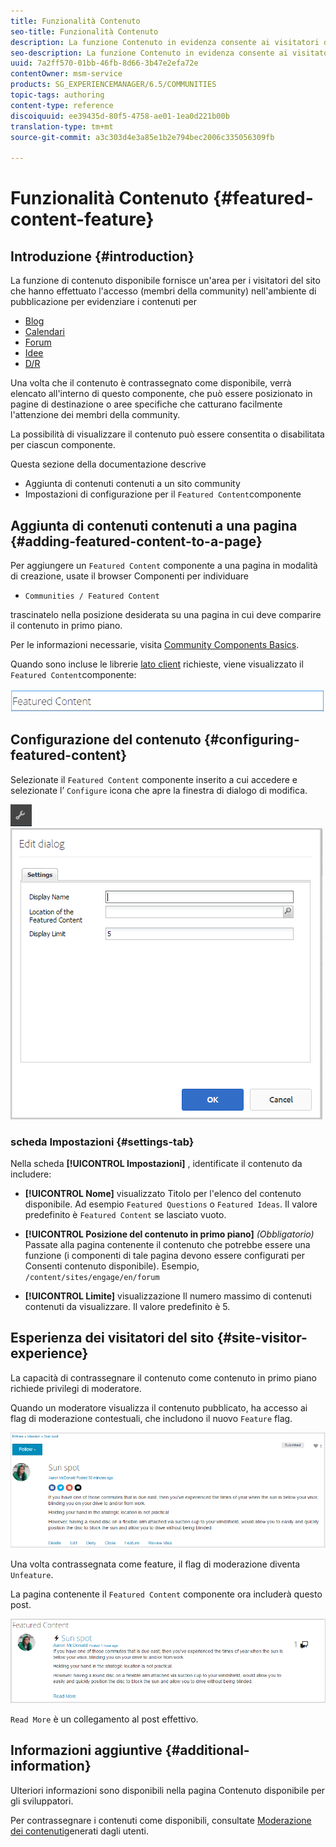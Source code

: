 ```yaml
---
title: Funzionalità Contenuto
seo-title: Funzionalità Contenuto
description: La funzione Contenuto in evidenza consente ai visitatori del sito che hanno effettuato l’accesso di evidenziare i contenuti
seo-description: La funzione Contenuto in evidenza consente ai visitatori del sito che hanno effettuato l’accesso di evidenziare i contenuti
uuid: 7a2ff570-01bb-46fb-8d66-3b47e2efa72e
contentOwner: msm-service
products: SG_EXPERIENCEMANAGER/6.5/COMMUNITIES
topic-tags: authoring
content-type: reference
discoiquuid: ee39435d-80f5-4758-ae01-1ea0d221b00b
translation-type: tm+mt
source-git-commit: a3c303d4e3a85e1b2e794bec2006c335056309fb

---
```



# Funzionalità Contenuto {#featured-content-feature}

## Introduzione {#introduction}

La funzione di contenuto disponibile fornisce un&#39;area per i visitatori del sito che hanno effettuato l&#39;accesso (membri della community) nell&#39;ambiente di pubblicazione per evidenziare i contenuti per

* [Blog](blog-feature.md)
* [Calendari](calendar.md)
* [Forum](forum.md)
* [Idee](ideation-feature.md)
* [D/R](working-with-qna.md)

Una volta che il contenuto è contrassegnato come disponibile, verrà elencato all&#39;interno di questo componente, che può essere posizionato in pagine di destinazione o aree specifiche che catturano facilmente l&#39;attenzione dei membri della community.

La possibilità di visualizzare il contenuto può essere consentita o disabilitata per ciascun componente.

Questa sezione della documentazione descrive

* Aggiunta di contenuti contenuti a un sito community
* Impostazioni di configurazione per il `Featured Content`componente

## Aggiunta di contenuti contenuti a una pagina {#adding-featured-content-to-a-page}

Per aggiungere un `Featured Content` componente a una pagina in modalità di creazione, usate il browser Componenti per individuare

* `Communities / Featured Content`

trascinatelo nella posizione desiderata su una pagina in cui deve comparire il contenuto in primo piano.

Per le informazioni necessarie, visita [Community Components Basics](basics.md).

Quando sono incluse le librerie [lato client](essentials-featured.md#essentials-for-client-side) richieste, viene visualizzato il `Featured Content`componente:

![chlimage_1-13](assets/chlimage_1-13.png)

## Configurazione del contenuto {#configuring-featured-content}

Selezionate il `Featured Content` componente inserito a cui accedere e selezionate l’ `Configure` icona che apre la finestra di dialogo di modifica.

![chlimage_1-14](assets/chlimage_1-14.png) ![chlimage_1-15](assets/chlimage_1-15.png)

### scheda Impostazioni {#settings-tab}

Nella scheda **[!UICONTROL Impostazioni]** , identificate il contenuto da includere:

* **[!UICONTROL Nome]** visualizzato Titolo per l&#39;elenco del contenuto disponibile. Ad esempio `Featured Questions` o `Featured Ideas`. Il valore predefinito è `Featured Content` se lasciato vuoto.

* **[!UICONTROL Posizione del contenuto in primo piano]**
   *(Obbligatorio)* Passate alla pagina contenente il contenuto che potrebbe essere una funzione (i componenti di tale pagina devono essere configurati per Consenti contenuto disponibile). Esempio, `/content/sites/engage/en/forum`

* **[!UICONTROL Limite]** visualizzazione Il numero massimo di contenuti contenuti da visualizzare. Il valore predefinito è 5.

## Esperienza dei visitatori del sito {#site-visitor-experience}

La capacità di contrassegnare il contenuto come contenuto in primo piano richiede privilegi di moderatore.

Quando un moderatore visualizza il contenuto pubblicato, ha accesso ai flag di moderazione contestuali, che includono il nuovo `Feature` flag.

![chlimage_1-16](assets/chlimage_1-16.png)

Una volta contrassegnata come feature, il flag di moderazione diventa `Unfeature`.

La pagina contenente il `Featured Content` componente ora includerà questo post.

![chlimage_1-17](assets/chlimage_1-17.png)

`Read More` è un collegamento al post effettivo.

## Informazioni aggiuntive {#additional-information}

Ulteriori informazioni sono disponibili nella pagina Contenuto [](essentials-featured.md) disponibile per gli sviluppatori.

Per contrassegnare i contenuti come disponibili, consultate [Moderazione dei contenuti](moderate-ugc.md)generati dagli utenti.

